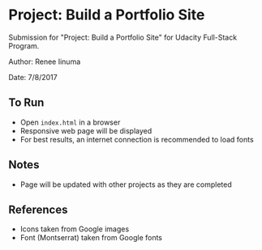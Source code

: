# Project: Build a Portfolio Site

Submission for "Project: Build a Portfolio Site" for Udacity Full-Stack Program.

Author: Renee Iinuma

Date: 7/8/2017


## To Run

- Open `index.html` in a browser
- Responsive web page will be displayed
- For best results, an internet connection is recommended to load fonts

## Notes
- Page will be updated with other projects as they are completed

## References
- Icons taken from Google images
- Font (Montserrat) taken from Google fonts